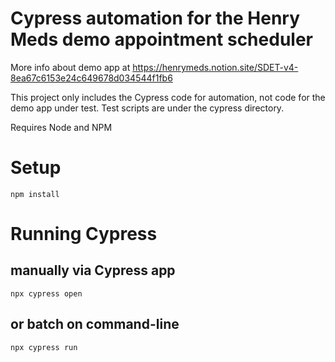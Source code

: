 # Cypress automation for the Henry Meds demo appointment scheduler 
More info about demo app at https://henrymeds.notion.site/SDET-v4-8ea67c6153e24c649678d034544f1fb6 

This project only includes the Cypress code for automation, not code for the demo app under test. 
Test scripts are under the cypress directory.

Requires Node and NPM

# Setup
```shell
npm install
```

# Running Cypress
## manually via Cypress app
``` shell
npx cypress open
```
## or batch on command-line 
``` shell
npx cypress run
```
